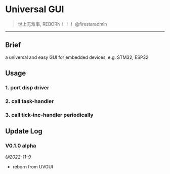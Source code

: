 # Universal GUI

> 世上无难事, REBORN！！！  @firestaradmin

---

## Brief

a universal and easy GUI for embedded devices, e.g. STM32, ESP32







## Usage

### 1. port disp driver



### 2. call task-handler



### 3. call tick-inc-handler periodically





## Update Log

### V0.1.0 alpha

*@2022-11-9*

- reborn from UVGUI

